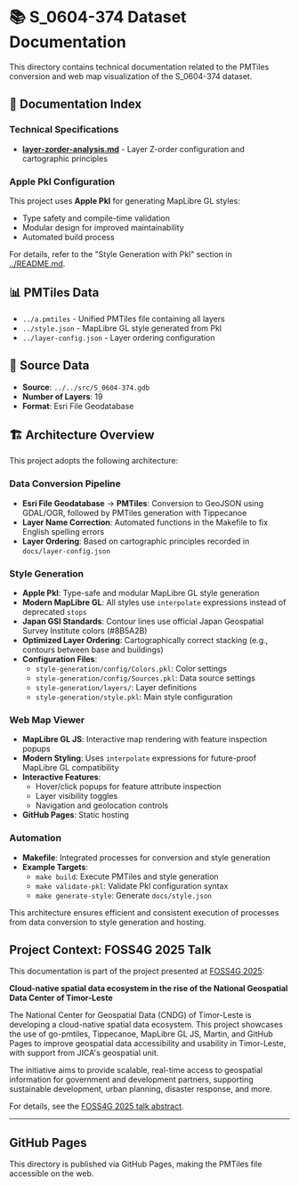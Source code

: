 # 📚 S_0604-374 Dataset Documentation

This directory contains technical documentation related to the PMTiles conversion and web map visualization of the S_0604-374 dataset.

## 📄 Documentation Index

### Technical Specifications
- **[layer-zorder-analysis.md](layer-zorder-analysis.md)** - Layer Z-order configuration and cartographic principles

### Apple Pkl Configuration
This project uses **Apple Pkl** for generating MapLibre GL styles:
- Type safety and compile-time validation
- Modular design for improved maintainability
- Automated build process

For details, refer to the "Style Generation with Pkl" section in [../README.md](../README.md).

## 📊 PMTiles Data

- `../a.pmtiles` - Unified PMTiles file containing all layers
- `../style.json` - MapLibre GL style generated from Pkl
- `../layer-config.json` - Layer ordering configuration

## 📂 Source Data

- **Source**: `../../src/S_0604-374.gdb`
- **Number of Layers**: 19
- **Format**: Esri File Geodatabase

## 🏗️ Architecture Overview

This project adopts the following architecture:

### Data Conversion Pipeline
- **Esri File Geodatabase** → **PMTiles**: Conversion to GeoJSON using GDAL/OGR, followed by PMTiles generation with Tippecanoe
- **Layer Name Correction**: Automated functions in the Makefile to fix English spelling errors
- **Layer Ordering**: Based on cartographic principles recorded in `docs/layer-config.json`

### Style Generation
- **Apple Pkl**: Type-safe and modular MapLibre GL style generation
- **Modern MapLibre GL**: All styles use `interpolate` expressions instead of deprecated `stops`
- **Japan GSI Standards**: Contour lines use official Japan Geospatial Survey Institute colors (#8B5A2B)
- **Optimized Layer Ordering**: Cartographically correct stacking (e.g., contours between base and buildings)
- **Configuration Files**:
  - `style-generation/config/Colors.pkl`: Color settings
  - `style-generation/config/Sources.pkl`: Data source settings
  - `style-generation/layers/`: Layer definitions
  - `style-generation/style.pkl`: Main style configuration

### Web Map Viewer
- **MapLibre GL JS**: Interactive map rendering with feature inspection popups
- **Modern Styling**: Uses `interpolate` expressions for future-proof MapLibre GL compatibility
- **Interactive Features**: 
  - Hover/click popups for feature attribute inspection
  - Layer visibility toggles
  - Navigation and geolocation controls
- **GitHub Pages**: Static hosting

### Automation
- **Makefile**: Integrated processes for conversion and style generation
- **Example Targets**:
  - `make build`: Execute PMTiles and style generation
  - `make validate-pkl`: Validate Pkl configuration syntax
  - `make generate-style`: Generate `docs/style.json`

This architecture ensures efficient and consistent execution of processes from data conversion to style generation and hosting.

## Project Context: FOSS4G 2025 Talk

This documentation is part of the project presented at [FOSS4G 2025](https://talks.osgeo.org/foss4g-2025/talk/review/CFU7FEHYF9B3Y7HYTTJK7BQTXLYJPHW9):

**Cloud-native spatial data ecosystem in the rise of the National Geospatial Data Center of Timor-Leste**

The National Center for Geospatial Data (CNDG) of Timor-Leste is developing a cloud-native spatial data ecosystem. This project showcases the use of go-pmtiles, Tippecanoe, MapLibre GL JS, Martin, and GitHub Pages to improve geospatial data accessibility and usability in Timor-Leste, with support from JICA's geospatial unit.

The initiative aims to provide scalable, real-time access to geospatial information for government and development partners, supporting sustainable development, urban planning, disaster response, and more.

For details, see the [FOSS4G 2025 talk abstract](https://talks.osgeo.org/foss4g-2025/talk/review/CFU7FEHYF9B3Y7HYTTJK7BQTXLYJPHW9).

---

## GitHub Pages

This directory is published via GitHub Pages, making the PMTiles file accessible on the web.
